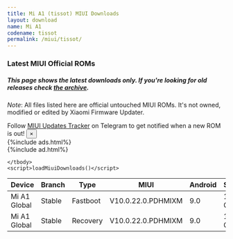 ```yaml
---
title: Mi A1 (tissot) MIUI Downloads
layout: download
name: Mi A1
codename: tissot
permalink: /miui/tissot/
---
```

### Latest MIUI Official ROMs
##### This page shows the latest downloads only. If you're looking for old releases check [the archive](/archive/miui/tissot/).
*Note*: All files listed here are official untouched MIUI ROMs. It's not owned, modified or edited by Xiaomi Firmware Updater.

<div class="alert alert-primary alert-dismissible fade show" role="alert">
    Follow <a href="https://t.me/MIUIUpdatesTracker" class="alert-link">MIUI Updates Tracker</a> on Telegram to get notified when a new ROM is out!
    <button type="button" class="close" data-dismiss="alert" aria-label="Close">
        <span aria-hidden="true">&times;</span>
    </button>
</div>
{%include ads.html%}
<div class="table-responsive-md" id="table-wrapper">
{%include ad.html%}
<table id="miui" class="display dt-responsive compact table table-striped table-hover table-sm">
    <thead class="thead-dark">
        <tr>
            <th data-ref="device">Device</th>
            <th data-ref="branch">Branch</th>
            <th data-ref="type">Type</th>
            <th data-ref="miui">MIUI</th>
            <th data-ref="android">Android</th>
            <th data-ref="size">Size</th>
            <th data-ref="size">Date</th>
            <th data-ref="link">Link</th>
        </tr>
    </thead>
    <tbody>
    <tr><td>Mi A1 Global</td><td>Stable</td><td>Fastboot</td><td>V10.0.22.0.PDHMIXM</td><td>9.0</td><td>1.7 GB</td><td>2020-06-15</td><td><a href="/miui/tissot/stable/V10.0.22.0.PDHMIXM/">Download</a></td></tr>
<tr><td>Mi A1 Global</td><td>Stable</td><td>Recovery</td><td>V10.0.22.0.PDHMIXM</td><td>9.0</td><td>1.2 GB</td><td>2020-06-26</td><td><a href="/miui/tissot/stable/V10.0.22.0.PDHMIXM/">Download</a></td></tr>

    </tbody>
    <script>loadMiuiDownloads()</script>
</table>
</div>
